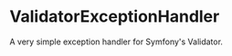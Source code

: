 ValidatorExceptionHandler
=========================

A very simple exception handler for Symfony's Validator.
